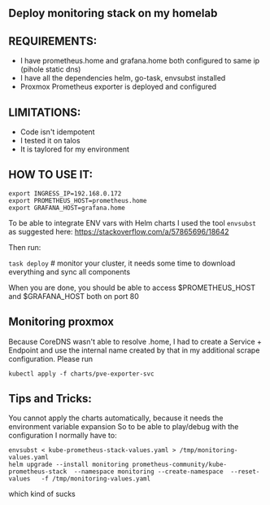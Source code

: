 ## Deploy monitoring stack on my homelab

## REQUIREMENTS:

- I have prometheus.home and grafana.home both configured to same ip (pihole static dns)
- I have all the dependencies helm, go-task, envsubst installed
- Proxmox Prometheus exporter is deployed and configured

## LIMITATIONS: 

- Code isn't idempotent
- I tested it on talos 
- It is taylored for my environment

## HOW TO USE IT:

```
export INGRESS_IP=192.168.0.172
export PROMETHEUS_HOST=prometheus.home
export GRAFANA_HOST=grafana.home
```

To be able to integrate ENV vars with Helm charts I used the tool `envsubst` as suggested here: https://stackoverflow.com/a/57865696/18642

Then run:

`task deploy` # monitor your cluster, it needs some time to download everything and sync all components

When you are done, you should be able to access $PROMETHEUS_HOST and $GRAFANA_HOST both on port 80


## Monitoring proxmox

Because CoreDNS wasn't able to resolve .home, I had to create a Service + Endpoint and use the internal name created by that in my additional scrape configuration. Please run

```kubectl apply -f charts/pve-exporter-svc```


## Tips and Tricks:

You cannot apply the charts automatically, because it needs the environment variable expansion
So to be able to play/debug with the configuration I normally have to:

```
envsubst < kube-prometheus-stack-values.yaml > /tmp/monitoring-values.yaml
helm upgrade --install monitoring prometheus-community/kube-prometheus-stack  --namespace monitoring --create-namespace  --reset-values   -f /tmp/monitoring-values.yaml
 ```

 which kind of sucks
